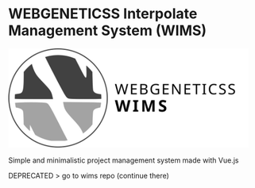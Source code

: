 # WEBGENETICSS Interpolate Management System (WIMS)

<img style="filter: grayscale(1);filter: gray;-webkit-filter: grayscale(1);" src="https://raw.githubusercontent.com/webgeninc/webgensystem/main/src/assets/systems_circle_text.svg" height="200" >

Simple and minimalistic project management system made with Vue.js

DEPRECATED > go to wims repo (continue there)
